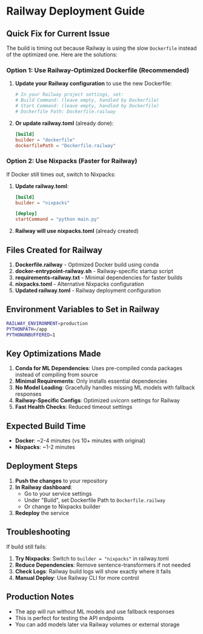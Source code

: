 # Railway Deployment Guide

## Quick Fix for Current Issue

The build is timing out because Railway is using the slow `Dockerfile` instead of the optimized one. Here are the solutions:

### Option 1: Use Railway-Optimized Dockerfile (Recommended)

1. **Update your Railway configuration** to use the new Dockerfile:
   ```bash
   # In your Railway project settings, set:
   # Build Command: (leave empty, handled by Dockerfile)
   # Start Command: (leave empty, handled by Dockerfile)
   # Dockerfile Path: Dockerfile.railway
   ```

2. **Or update railway.toml** (already done):
   ```toml
   [build]
   builder = "dockerfile"
   dockerfilePath = "Dockerfile.railway"
   ```

### Option 2: Use Nixpacks (Faster for Railway)

If Docker still times out, switch to Nixpacks:

1. **Update railway.toml**:
   ```toml
   [build]
   builder = "nixpacks"

   [deploy]
   startCommand = "python main.py"
   ```

2. **Railway will use nixpacks.toml** (already created)

## Files Created for Railway

1. **Dockerfile.railway** - Optimized Docker build using conda
2. **docker-entrypoint-railway.sh** - Railway-specific startup script
3. **requirements-railway.txt** - Minimal dependencies for faster builds
4. **nixpacks.toml** - Alternative Nixpacks configuration
5. **Updated railway.toml** - Railway deployment configuration

## Environment Variables to Set in Railway

```bash
RAILWAY_ENVIRONMENT=production
PYTHONPATH=/app
PYTHONUNBUFFERED=1
```

## Key Optimizations Made

1. **Conda for ML Dependencies**: Uses pre-compiled conda packages instead of compiling from source
2. **Minimal Requirements**: Only installs essential dependencies
3. **No Model Loading**: Gracefully handles missing ML models with fallback responses
4. **Railway-Specific Configs**: Optimized uvicorn settings for Railway
5. **Fast Health Checks**: Reduced timeout settings

## Expected Build Time

- **Docker**: ~2-4 minutes (vs 10+ minutes with original)
- **Nixpacks**: ~1-2 minutes

## Deployment Steps

1. **Push the changes** to your repository
2. **In Railway dashboard**:
   - Go to your service settings
   - Under "Build", set Dockerfile Path to `Dockerfile.railway`
   - Or change to Nixpacks builder
3. **Redeploy** the service

## Troubleshooting

If build still fails:

1. **Try Nixpacks**: Switch to `builder = "nixpacks"` in railway.toml
2. **Reduce Dependencies**: Remove sentence-transformers if not needed
3. **Check Logs**: Railway build logs will show exactly where it fails
4. **Manual Deploy**: Use Railway CLI for more control

## Production Notes

- The app will run without ML models and use fallback responses
- This is perfect for testing the API endpoints
- You can add models later via Railway volumes or external storage